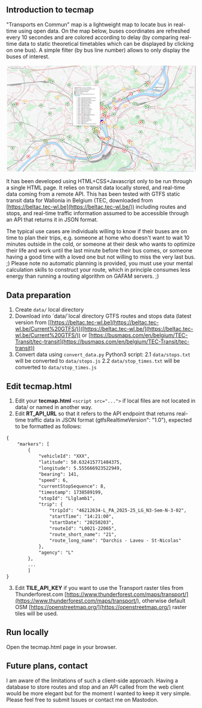 ## Introduction to tecmap
"Transports en Commun" map is a lightweight map to locate bus in real-time using open data. On the map below, buses coordinates are refreshed every 10 secondes and are colored according to delay (by comparing real-time data to static theoretical timetables which can be displayed by clicking on one bus). A simple filter (by bus line number) allows to only display the buses of interest.

![tecview map](tecview-liege.jpg?raw=true "Tecview map")

It has been developed using HTML+CSS+Javascript only to be run through a single HTML page. It relies on transit data locally stored, and real-time data coming from a remote API.
This has been tested with GTFS static transit data for Wallonia in Belgium (TEC, downloaded from [https://beltac.tec-wl.be](https://beltac.tec-wl.be/))
including routes and stops, and real-time traffic information assumed to be accessible through an API that returns it in JSON format.

The typical use cases are individuals willing to know if their buses are on time to plan their trips, e.g. someone at home who doesn't 
want to wait 10 minutes outside in the cold, or someone at their desk who wants to optimize their life and work until the last minute before their bus comes,
or someone having a good time with a loved one but not willing to miss the very last bus. ;)
Please note no automatic planning is provided, you must use your mental calculation skills to construct your route, which in principle consumes 
less energy than running a routing algorithm on GAFAM servers. ;)

## Data preparation
1. Create `data/` local directory
2. Download into ´data/`local directory GTFS routes and stops data (latest version from [[https://beltac.tec-wl.be](https://beltac.tec-wl.be/Current%20GTFS/)]([https://beltac.tec-wl.be/](https://beltac.tec-wl.be/Current%20GTFS/)) or [https://busmaps.com/en/belgium/TEC-Transit/tec-transit](https://busmaps.com/en/belgium/TEC-Transit/tec-transit))
3. Convert data using `convert_data.py` Python3 script:
    2.1 `data/stops.txt` will be converted to `data/stops.js`
    2.2 `data/stop_times.txt` will be converted to `data/stop_times.js`
   

## Edit tecmap.html
1. Edit your **tecmap.html** `<script src="...">` if local files are not located in data/ or named in another way.
2. Edit **RT_API_URL** so that it refers to the API endpoint that returns real-time traffic data in JSON format (gtfsRealtimeVersion": "1.0"), expected to be formatted as follows:

```
{
    "markers": [
        {
            "vehicleId": "XXX",
            "latitude": 50.632415771484375,
            "longitude": 5.555666923522949,
            "bearing": 141,
            "speed": 6,
            "currentStopSequence": 8,
            "timestamp": 1738589199,
            "stopId": "Llglamb1",
            "trip": {
                "tripId": "46212634-L_PA_2025-25_LG_N3-Sem-N-3-02",
                "startTime": "14:21:00",
                "startDate": "20250203",
                "routeId": "L0021-22065",
                "route_short_name": "21",
                "route_long_name": "Darchis - Laveu - St-Nicolas"
            },
            "agency": "L"
        },
        ...
        ]
}
```


3. Edit **TILE_API_KEY** if you want to use the Transport raster tiles from Thunderforest.com [https://www.thunderforest.com/maps/transport/](https://www.thunderforest.com/maps/transport/), otherwise default OSM [https://openstreetmap.org/](https://openstreetmap.org/) raster tiles will be used.

## Run locally
Open the tecmap.html page in your browser.

## Future plans, contact
I am aware of the limitations of such a client-side approach. 
Having a database to store routes and stop and an API called from the web client would be more elegant but for the moment I wanted to keep it very simple.
Please feel free to submit Issues or contact me on Mastodon.


